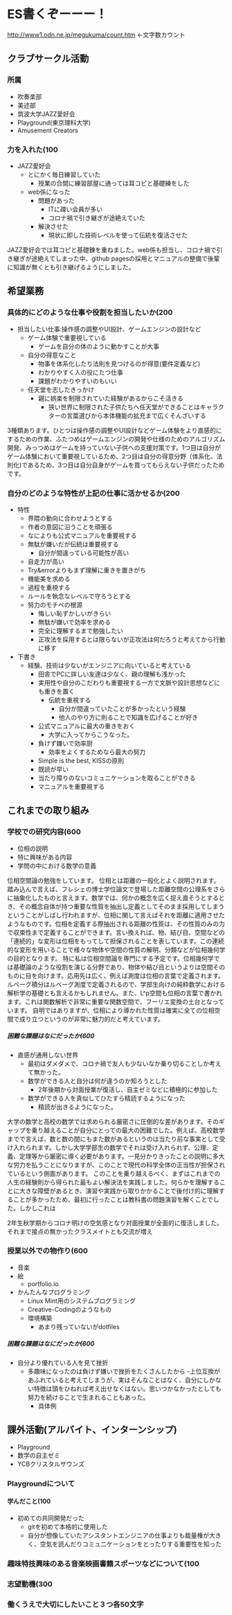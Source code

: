 # ES書くぞーーー！
http://www1.odn.ne.jp/megukuma/count.htm
←文字数カウント
## クラブサークル活動
### 所属
- 吹奏楽部
- 美述部
- 筑波大学JAZZ愛好会
- Playground(東京理科大学)
- Amusement Creators
### 力を入れた(100
- JAZZ愛好会
    - とにかく毎日練習していた
        - 授業の合間に練習部屋に通っては耳コピと基礎練をした
    - web係になった
        - 問題があった
            - ITに疎い会員が多い
            - コロナ禍で引き継ぎが途絶えていた
        - 解決させた
            - 現状に即した技術レベルを使って伝統を復活させた

JAZZ愛好会では耳コピと基礎錬を重ねました。web係も担当し、コロナ禍で引き継ぎが途絶えてしまった中、github pagesの採用とマニュアルの整備で後輩に知識が無くとも引き継げるようにしました。

## 希望業務
### 具体的にどのような仕事や役割を担当したいか(200
- 担当したい仕事:操作感の調整やUI設計、ゲームエンジンの設計など
    - ゲーム体験で重要視している
        - ゲームを自分の体のように動かすことが大事
    - 自分の得意なこと
        - 物事を体系化したり法則を見つけるのが得意(要件定義など)
        - わかりやすく人の役にたつ仕事
        - 課題がわかりやすいのもいい
    - 任天堂を志したきっかけ
        - 親に娯楽を制限されていた経験があるからこそ活きる
            - 狭い世界に制限された子供たちへ任天堂ができることはキャラクターの言葉選びから本体機能の拡充まで広くそんざいする

3種類あります。ひとつは操作感の調整やUI設計などゲーム体験をより直感的にするための作業、ふたつめはゲームエンジンの開発や仕様のためのアルゴリズム開発、みっつめはゲームを持っていない子供への支援対策です。1つ目は自分がゲーム体験において重要視しているため、2つ目は自分の得意分野（体系化、法則化)であるため、3つ目は自分自身がゲームを買ってもらえない子供だったためです。
### 自分のどのような特性が上記の仕事に活かせるか(200
- 特性
    - 界隈の動向に合わせようとする
    - 作者の意図に沿うことを頑張る
    - なによりも公式マニュアルを重要視する
    - 無駄が嫌いだが伝統は重要視する
        - 自分が間違っている可能性が高い
    - 自走力が高い
    - Try&errorよりもまず理解に重きを置きがち
    - 機能美を求める
    - 過程を重視する
    - ルールを執念なレベルで守ろうとする
    - 努力のモチベの根源
        - 悔しい恥ずかしいがきらい
        - 無駄が嫌いで効率を求める
        - 完全に理解するまで勉強したい
        - 正攻法を採用するとは限らないが正攻法は何だろうと考えてから行動に移す
- 下書き
    - 経験、技術は少ないがエンジニアに向いていると考えている
        - 田舎でPCに詳しい友達は少なく、親の理解も浅かった
        - 実用性や自分のこだわりも重要視する一方で文脈や設計思想などにも重きを置く
            - 伝統を重視する
                - 自分が間違っていたことが多かったという経験
                - 他人のやり方に則ることで知識を広げることが好き
        - 公式マニュアルに最大の重きをおく
            - 大学に入ってからこうなった。
        - 負けず嫌いで効率厨
            - 効率をよくするためなら最大の努力
        - Simple is the best, KISSの原則
        - 既読が早い
        - 当たり障りのないコミュニケーションを取ることができる
        - マニュアルを重要視する
## これまでの取り組み
### 学校での研究内容(600
- 位相の説明
- 特に興味がある内容
- 学問の中における数学の意義

位相空間論の勉強をしています。
位相とは距離の一般化とよく説明されます。踏み込んで言えば、フレシェの博士学位論文で登場した距離空間の公理系をさらに抽象化したものと言えます。数学では、何かの概念を広く捉え直そうとするとき、その概念自体が持つ重要な性質を抽出し定義としてそのまま採用してしまうということがしばし行われますが、位相に関して言えばそれを距離に適用させたようなものです。位相を定義する際抽出される距離の性質は、その性質のみの力で収束性まで定義することができます。言い換えれば、物、結び目、空間などの「連続的」な変形は位相をもってして担保されることを表しています。この連続的な変形を用いることで様々な物体や空間の性質の解明、分類などが位相幾何学の目的となります。
特に私は位相空間論を専門にする予定です。位相幾何学では基礎論のような役割を演じる分野であり、物体や結び目というよりは空間そのものに目を向けます。応用先は広く、例えば測度は位相の言葉で定義されます。ルベーグ積分はルベーグ測度で定義されるので、学部生向けの純粋数学における解析学の基礎とも言えるかもしれません。また、L^p空間も位相の言葉で書かれます。これは関数解析で非常に重要な関数空間で、フーリエ変換の土台となっています。
自明ではありますが、位相により導かれた性質は確実に全ての位相空間で成り立つというのが非常に魅力的だと考えています。

##### 困難な課題はなにだったか(600
- 直感が通用しない世界
    - 最初はダメダメで、コロナ禍で友人も少ないなか乗り切ることしか考えて無かった。
    - 数学ができる人と自分は何が違うのか知ろうとした
        - 2年後期から対面授業が復活し、自主ゼミなどに積極的に参加した
    - 数学ができる人を真似してひたすら精読するようになった
        - 精読が出きるようになった。

大学の数学と高校の数学では求められる厳密さに圧倒的な差があります。そのギャップを乗り越えることが自分にとっての最大の困難でした。例えば、高校数学までで言えば、数と数の間にもまた数があるというのは当たり前な事実として受け入れられます。しかし大学学部生の数学でそれは受け入れられず、公理、定義、定理等から厳密に導く必要があります。一見分かりきったことの説明に多大な労力を払うことになりますが、このことで現代の科学全体の正当性が担保されているという側面があります。
このことを乗り越えるべく、まずはこれまでの人生の経験則から得られた最もよい解決法を実践しました。何らかを理解することに大きな障壁があるとき、演習や実践から取りかかることで後付け的に理解することが多かったため、最初に行ったことは教科書の問題演習を解くことでした。しかしこれは

2年生秋学期からコロナ明けの空気感となり対面授業が全面的に復活しました。それまで接点の無かったクラスメイトとも交流が増え
### 授業以外での物作り(600
- 音楽
- 絵
    - portfolio.io
- かんたんなプログラミング
    - Linux Mint用のシステムプログラミング
    - Creative-Codingのようなもの
    - 環境構築
        - あまり残っていないがdotfiles
##### 困難な課題はなにだったか(600
- 自分より優れている人を見て挫折
    - 多趣味になったのは負けず嫌いで挫折をたくさんしたから
    -上位互換があふれていると考えてしまうが、実はそんなことはなく、自分にしかない特徴は頭をひねれば考え出せなくはない。思いつかなかったとしても努力を続けることで生まれることもあった。
        - 具体例
## 課外活動(アルバイト、インターンシップ)
- Playground
- 数学の自主ゼミ
- YCBクリスタルサウンズ
### Playgroundについて
#### 学んだこと(100
- 初めての共同開発だった
    - gitを初めて本格的に使用した
    - 自分が想像していたアシスタントエンジニアの仕事よりも裁量権が大きく、空気を読んだりコミュニケーションをとったりする重要性を知った
### 趣味特技興味のある音楽映画書籍スポーツなどについて(100
### 志望動機(300
### 働くうえで大切にしたいこと３つ各50文字
